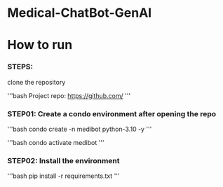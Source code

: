 # Medical-ChatBot-GenAI


# How to run
### STEPS:

clone the repository

'''bash
Project repo: https://github.com/
'''
### STEP01: Create a condo environment after opening the repo

'''bash
condo create -n medibot python-3.10 -y
'''

'''bash
condo activate medibot
'''
### STEP02: Install the environment 

'''bash
pip install -r requirements.txt
'''